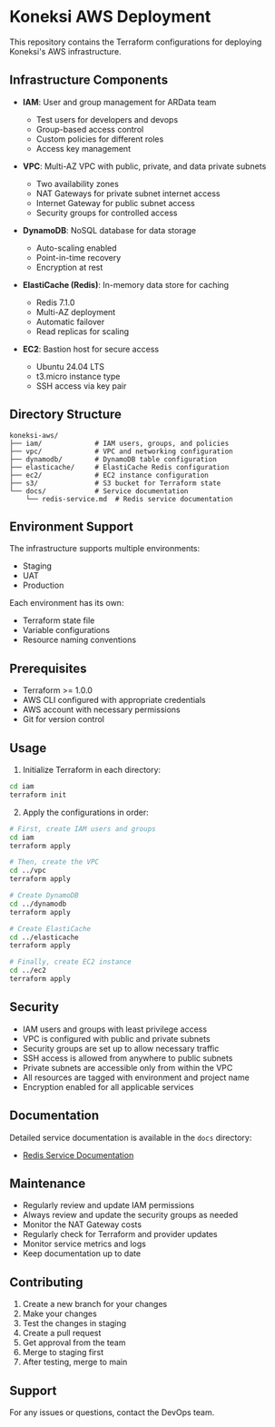 # Koneksi AWS Deployment

This repository contains the Terraform configurations for deploying Koneksi's AWS infrastructure.

## Infrastructure Components

- **IAM**: User and group management for ARData team
  - Test users for developers and devops
  - Group-based access control
  - Custom policies for different roles
  - Access key management

- **VPC**: Multi-AZ VPC with public, private, and data private subnets
  - Two availability zones
  - NAT Gateways for private subnet internet access
  - Internet Gateway for public subnet access
  - Security groups for controlled access

- **DynamoDB**: NoSQL database for data storage
  - Auto-scaling enabled
  - Point-in-time recovery
  - Encryption at rest

- **ElastiCache (Redis)**: In-memory data store for caching
  - Redis 7.1.0
  - Multi-AZ deployment
  - Automatic failover
  - Read replicas for scaling

- **EC2**: Bastion host for secure access
  - Ubuntu 24.04 LTS
  - t3.micro instance type
  - SSH access via key pair

## Directory Structure

```
koneksi-aws/
├── iam/             # IAM users, groups, and policies
├── vpc/             # VPC and networking configuration
├── dynamodb/        # DynamoDB table configuration
├── elasticache/     # ElastiCache Redis configuration
├── ec2/             # EC2 instance configuration
├── s3/              # S3 bucket for Terraform state
└── docs/            # Service documentation
    └── redis-service.md  # Redis service documentation
```

## Environment Support

The infrastructure supports multiple environments:
- Staging
- UAT
- Production

Each environment has its own:
- Terraform state file
- Variable configurations
- Resource naming conventions

## Prerequisites

- Terraform >= 1.0.0
- AWS CLI configured with appropriate credentials
- AWS account with necessary permissions
- Git for version control

## Usage

1. Initialize Terraform in each directory:
```bash
cd iam
terraform init
```

2. Apply the configurations in order:
```bash
# First, create IAM users and groups
cd iam
terraform apply

# Then, create the VPC
cd ../vpc
terraform apply

# Create DynamoDB
cd ../dynamodb
terraform apply

# Create ElastiCache
cd ../elasticache
terraform apply

# Finally, create EC2 instance
cd ../ec2
terraform apply
```

## Security

- IAM users and groups with least privilege access
- VPC is configured with public and private subnets
- Security groups are set up to allow necessary traffic
- SSH access is allowed from anywhere to public subnets
- Private subnets are accessible only from within the VPC
- All resources are tagged with environment and project name
- Encryption enabled for all applicable services

## Documentation

Detailed service documentation is available in the `docs` directory:
- [Redis Service Documentation](docs/redis-service.md)

## Maintenance

- Regularly review and update IAM permissions
- Always review and update the security groups as needed
- Monitor the NAT Gateway costs
- Regularly check for Terraform and provider updates
- Monitor service metrics and logs
- Keep documentation up to date

## Contributing

1. Create a new branch for your changes
2. Make your changes
3. Test the changes in staging
4. Create a pull request
5. Get approval from the team
6. Merge to staging first
7. After testing, merge to main

## Support

For any issues or questions, contact the DevOps team. 